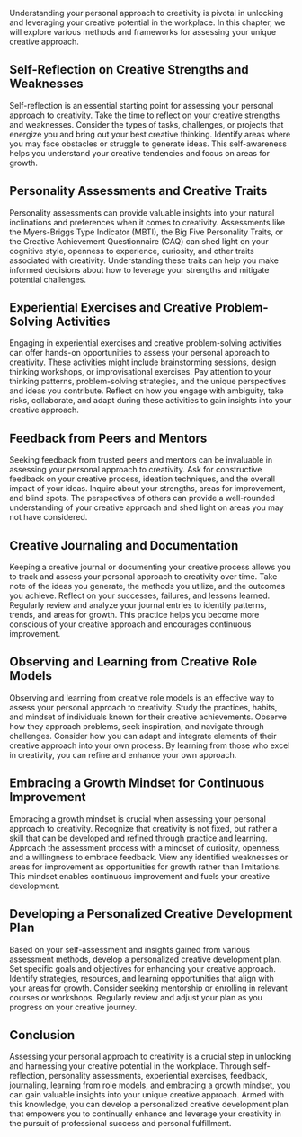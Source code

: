 
Understanding your personal approach to creativity is pivotal in unlocking and leveraging your creative potential in the workplace. In this chapter, we will explore various methods and frameworks for assessing your unique creative approach.

Self-Reflection on Creative Strengths and Weaknesses
----------------------------------------------------

Self-reflection is an essential starting point for assessing your personal approach to creativity. Take the time to reflect on your creative strengths and weaknesses. Consider the types of tasks, challenges, or projects that energize you and bring out your best creative thinking. Identify areas where you may face obstacles or struggle to generate ideas. This self-awareness helps you understand your creative tendencies and focus on areas for growth.

Personality Assessments and Creative Traits
-------------------------------------------

Personality assessments can provide valuable insights into your natural inclinations and preferences when it comes to creativity. Assessments like the Myers-Briggs Type Indicator (MBTI), the Big Five Personality Traits, or the Creative Achievement Questionnaire (CAQ) can shed light on your cognitive style, openness to experience, curiosity, and other traits associated with creativity. Understanding these traits can help you make informed decisions about how to leverage your strengths and mitigate potential challenges.

Experiential Exercises and Creative Problem-Solving Activities
--------------------------------------------------------------

Engaging in experiential exercises and creative problem-solving activities can offer hands-on opportunities to assess your personal approach to creativity. These activities might include brainstorming sessions, design thinking workshops, or improvisational exercises. Pay attention to your thinking patterns, problem-solving strategies, and the unique perspectives and ideas you contribute. Reflect on how you engage with ambiguity, take risks, collaborate, and adapt during these activities to gain insights into your creative approach.

Feedback from Peers and Mentors
-------------------------------

Seeking feedback from trusted peers and mentors can be invaluable in assessing your personal approach to creativity. Ask for constructive feedback on your creative process, ideation techniques, and the overall impact of your ideas. Inquire about your strengths, areas for improvement, and blind spots. The perspectives of others can provide a well-rounded understanding of your creative approach and shed light on areas you may not have considered.

Creative Journaling and Documentation
-------------------------------------

Keeping a creative journal or documenting your creative process allows you to track and assess your personal approach to creativity over time. Take note of the ideas you generate, the methods you utilize, and the outcomes you achieve. Reflect on your successes, failures, and lessons learned. Regularly review and analyze your journal entries to identify patterns, trends, and areas for growth. This practice helps you become more conscious of your creative approach and encourages continuous improvement.

Observing and Learning from Creative Role Models
------------------------------------------------

Observing and learning from creative role models is an effective way to assess your personal approach to creativity. Study the practices, habits, and mindset of individuals known for their creative achievements. Observe how they approach problems, seek inspiration, and navigate through challenges. Consider how you can adapt and integrate elements of their creative approach into your own process. By learning from those who excel in creativity, you can refine and enhance your own approach.

Embracing a Growth Mindset for Continuous Improvement
-----------------------------------------------------

Embracing a growth mindset is crucial when assessing your personal approach to creativity. Recognize that creativity is not fixed, but rather a skill that can be developed and refined through practice and learning. Approach the assessment process with a mindset of curiosity, openness, and a willingness to embrace feedback. View any identified weaknesses or areas for improvement as opportunities for growth rather than limitations. This mindset enables continuous improvement and fuels your creative development.

Developing a Personalized Creative Development Plan
---------------------------------------------------

Based on your self-assessment and insights gained from various assessment methods, develop a personalized creative development plan. Set specific goals and objectives for enhancing your creative approach. Identify strategies, resources, and learning opportunities that align with your areas for growth. Consider seeking mentorship or enrolling in relevant courses or workshops. Regularly review and adjust your plan as you progress on your creative journey.

Conclusion
----------

Assessing your personal approach to creativity is a crucial step in unlocking and harnessing your creative potential in the workplace. Through self-reflection, personality assessments, experiential exercises, feedback, journaling, learning from role models, and embracing a growth mindset, you can gain valuable insights into your unique creative approach. Armed with this knowledge, you can develop a personalized creative development plan that empowers you to continually enhance and leverage your creativity in the pursuit of professional success and personal fulfillment.
